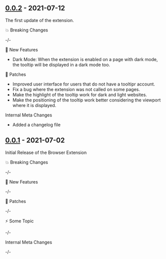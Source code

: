 ## [0.0.2](https://github.com/igeligel/tooltipr-extension/releases/tag/v0.0.2) - 2021-07-12

The first update of the extension.

💥 Breaking Changes

-/-

🚀 New Features

- Dark Mode: When the extension is enabled on a page with dark mode, the tooltip will be displayed in a dark mode too.

🐞 Patches

- Improved user interface for users that do not have a tooltipr account.
- Fix a bug where the extension was not called on some pages.
- Make the highlight of the tooltip work for dark and light websites.
- Make the positioning of the tooltip work better considering the viewport where it is displayed.

Internal Meta Changes

- Added a changelog file

## [0.0.1](https://github.com/igeligel/tooltipr-extension/releases/tag/v0.0.1) - 2021-07-02

Initial Release of the Browser Extension

💥 Breaking Changes

-/-

🚀 New Features

-/-

🐞 Patches

-/-

⚡️ Some Topic

-/-

Internal Meta Changes

-/-
